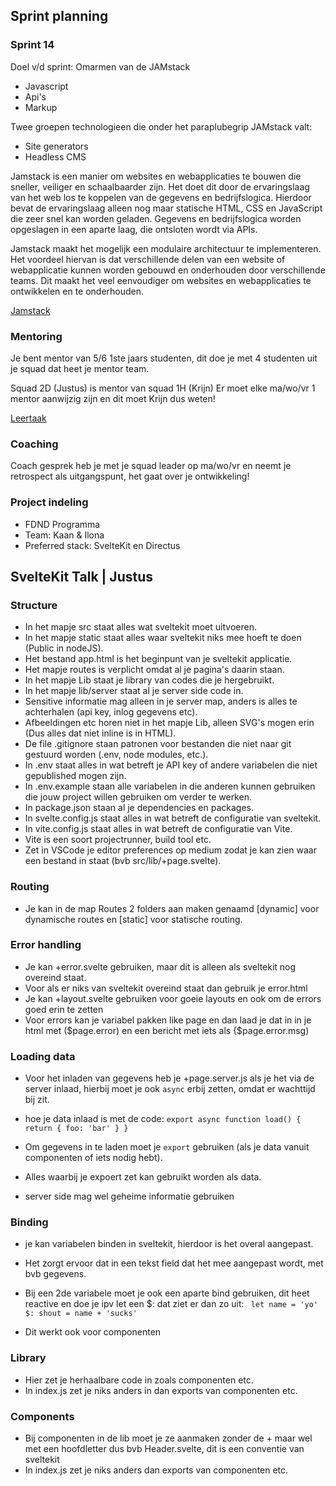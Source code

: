 ## Sprint planning
### Sprint 14

Doel v/d sprint: Omarmen van de JAMstack
- Javascript
- Api's
- Markup

Twee groepen technologieen die onder het paraplubegrip JAMstack valt:
- Site generators
- Headless CMS

Jamstack is een manier om websites en webapplicaties te bouwen die sneller, veiliger en schaalbaarder zijn.
Het doet dit door de ervaringslaag van het web los te koppelen van de gegevens en bedrijfslogica.
Hierdoor bevat de ervaringslaag alleen nog maar statische HTML, CSS en JavaScript die zeer snel kan worden geladen.
Gegevens en bedrijfslogica worden opgeslagen in een aparte laag, die ontsloten wordt via APIs.

Jamstack maakt het mogelijk een modulaire architectuur te implementeren.
Het voordeel hiervan is dat verschillende delen van een website of webapplicatie kunnen worden gebouwd en onderhouden door verschillende teams.
Dit maakt het veel eenvoudiger om websites en webapplicaties te ontwikkelen en te onderhouden.

[Jamstack](jamstack.org)

### Mentoring

Je bent mentor van 5/6 1ste jaars studenten, dit doe je met 4 studenten uit je squad dat heet je mentor team.

Squad 2D (Justus) is mentor van squad 1H (Krijn)
Er moet elke ma/wo/vr 1 mentor aanwijzig zijn en dit moet Krijn dus weten!

[Leertaak](github.com/fdnd-task/mentor)

### Coaching

Coach gesprek heb je met je squad leader op ma/wo/vr en neemt je retrospect als uitgangspunt, het gaat over je ontwikkeling!

### Project indeling
- FDND Programma
- Team: Kaan & Ilona
- Preferred stack: SvelteKit en Directus 

## SvelteKit Talk | Justus
### Structure
- In het mapje src staat alles wat sveltekit moet uitvoeren.
- In het mapje static staat alles waar sveltekit niks mee hoeft te doen (Public in nodeJS).
- Het bestand app.html is het beginpunt van je sveltekit applicatie.
- Het mapje routes is verplicht omdat al je pagina's daarin staan.
- In het mapje Lib staat je library van codes die je hergebruikt.
- In het mapje lib/server staat al je server side code in.
- Sensitive informatie mag alleen in je server map, anders is alles te achterhalen  (api key, inlog gegevens etc).
- Afbeeldingen etc horen niet in het mapje Lib, alleen SVG's mogen erin (Dus alles dat niet inline is in HTML).
- De file .gitignore staan patronen voor bestanden die niet naar git gestuurd worden (.env, node modules, etc.).
- In .env staat alles in wat betreft je API key of andere variabelen die niet gepublished mogen zijn.
- In .env.example staan alle variabelen in die anderen kunnen gebruiken die jouw project willen gebruiken om verder te werken.
- In package.json staan al je dependencies en packages.
- In svelte.config.js staat alles in wat betreft de configuratie van sveltekit.
- In vite.config.js staat alles in wat betreft de configuratie van Vite.
- Vite is een soort projectrunner, build tool etc.
- Zet in VSCode je editor preferences op medium zodat je kan zien waar een bestand in staat (bvb src/lib/+page.svelte).

### Routing
- Je kan in de map Routes 2 folders aan maken genaamd [dynamic] voor dynamische routes en [static] voor statische routing.

### Error handling
- Je kan +error.svelte gebruiken, maar dit is alleen als sveltekit nog overeind staat.
- Voor als er niks van sveltekit overeind staat dan gebruik je error.html
- Je kan +layout.svelte gebruiken voor goeie layouts en ook om de errors goed erin te zetten
- Voor errors kan je variabel pakken like page en dan laad je dat in in je html met ($page.error) en een bericht met iets als {$page.error.msg)

### Loading data
- Voor het inladen van gegevens heb je +page.server.js als je het via de server inlaad, hierbij moet je ook `async` erbij zetten, omdat er wachttijd bij zit.
- hoe je data inlaad is met de code:
  `export async function load() {
    return {
      foo: 'bar'
    }
  }`
  
- Om gegevens in te laden moet je `export` gebruiken (als je data vanuit componenten of iets nodig hebt).
- Alles waarbij je expoert zet kan gebruikt worden als data.
- server side mag wel geheime informatie gebruiken

### Binding
- je kan variabelen binden in sveltekit, hierdoor is het overal aangepast.
- Het zorgt ervoor dat in een tekst field dat het mee aangepast wordt, met bvb gegevens.
- Bij een 2de variabele moet je ook een aparte bind gebruiken, dit heet reactive en doe je ipv let een $: dat ziet er dan zo uit:
  ` let name = 'yo'
    $: shout = name + 'sucks'`

- Dit werkt ook voor componenten

### Library
- Hier zet je herhaalbare code in zoals componenten etc.
- In index.js zet je niks anders in dan exports van componenten etc.

### Components
- Bij componenten in de lib moet je ze aanmaken zonder de + maar wel met een hoofdletter dus bvb Header.svelte, dit is een conventie van sveltekit
- In index.js zet je niks anders dan exports van componenten etc.
